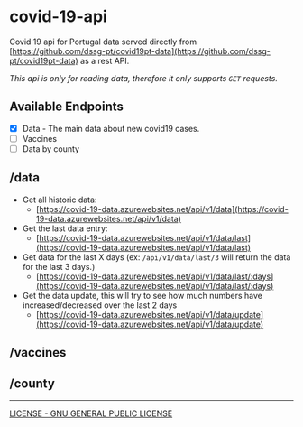 # covid-19-api

Covid 19 api for Portugal data served directly from [https://github.com/dssg-pt/covid19pt-data](https://github.com/dssg-pt/covid19pt-data) as a rest API.

*This api is only for reading data, therefore it only supports `GET` requests.*

## Available Endpoints

- [x] Data - The main data about new covid19 cases.
- [ ] Vaccines
- [ ] Data by county

## /data

- Get all historic data:
  - [https://covid-19-data.azurewebsites.net/api/v1/data](https://covid-19-data.azurewebsites.net/api/v1/data)
- Get the last data entry:
  - [https://covid-19-data.azurewebsites.net/api/v1/data/last](https://covid-19-data.azurewebsites.net/api/v1/data/last)
- Get data for the last X days (ex: `/api/v1/data/last/3` will return the data for the last 3 days.)
  - [https://covid-19-data.azurewebsites.net/api/v1/data/last/:days](https://covid-19-data.azurewebsites.net/api/v1/data/last/:days)
- Get the data update, this will try to see how much numbers have increased/decreased over the last 2 days
  - [https://covid-19-data.azurewebsites.net/api/v1/data/update](https://covid-19-data.azurewebsites.net/api/v1/data/update)

## /vaccines


## /county

---

[LICENSE - GNU GENERAL PUBLIC LICENSE](LICENSE)
